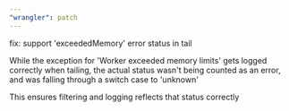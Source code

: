 ```yaml
---
"wrangler": patch
---
```


fix: support 'exceededMemory' error status in tail

While the exception for 'Worker exceeded memory limits' gets logged
correctly when tailing, the actual status wasn't being counted as an
error, and was falling through a switch case to 'unknown'

This ensures filtering and logging reflects that status correctly
